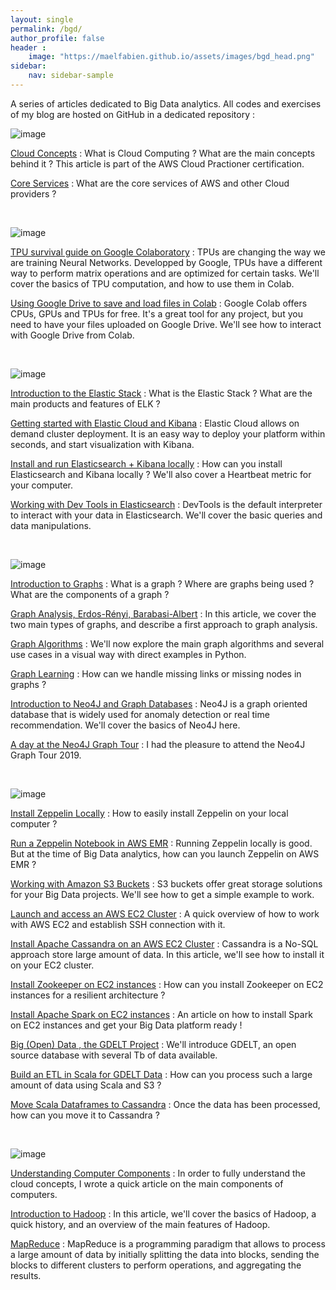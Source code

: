 ```yaml
---
layout: single
permalink: /bgd/
author_profile: false
header :
    image: "https://maelfabien.github.io/assets/images/bgd_head.png"
sidebar:
    nav: sidebar-sample
---
```


A series of articles dedicated to Big Data analytics. All codes and exercises of my blog are hosted on GitHub in a dedicated repository :

<div class="github-card" data-github="maelfabien/Machine_Learning_Tutorials" data-width="100%" data-height="" data-theme="default"></div>
<script src="//cdn.jsdelivr.net/github-cards/latest/widget.js"></script>

![image](https://maelfabien.github.io/assets/images/aws_head.png)

[Cloud Concepts](https://maelfabien.github.io/bigdata/cloud_concept/) : What is Cloud Computing ? What are the main concepts behind it ? This article is part of the AWS Cloud Practioner certification.

[Core Services](https://maelfabien.github.io/bigdata/core_services/) : What are the core services of AWS and other Cloud providers ?

<br>

![image](https://maelfabien.github.io/assets/images/gcp_head.png)

[TPU survival guide on Google Colaboratory](https://maelfabien.github.io/bigdata/ColabTPU/) : TPUs are changing the way we are training Neural Networks. Developped by Google, TPUs have a different way to perform matrix operations and are optimized for certain tasks. We'll cover the basics of TPU computation, and how to use them in Colab.

[Using Google Drive to save and load files in Colab](https://maelfabien.github.io/bigdata/ColabDrive/) : Google Colab offers CPUs, GPUs and TPUs for free. It's a great tool for any project, but you need to have your files uploaded on Google Drive. We'll see how to interact with Google Drive from Colab.

<br>

![image](https://maelfabien.github.io/assets/images/elk_head.png)

[Introduction to the Elastic Stack](https://maelfabien.github.io/bigdata/ElasticStack/) : What is the Elastic Stack ? What are the main products and features of ELK ?

[Getting started with Elastic Cloud and Kibana](https://maelfabien.github.io/bigdata/ElasticCloud/) : Elastic Cloud allows on demand cluster deployment. It is an easy way to deploy your platform within seconds, and start visualization with Kibana.

[Install and run Elasticsearch + Kibana locally](https://maelfabien.github.io/bigdata/Elasticsearch/) : How can you install Elasticsearch and Kibana locally ? We'll also cover a Heartbeat metric for your computer.

[Working with Dev Tools in Elasticsearch](https://maelfabien.github.io/bigdata/DevTools/) : DevTools is the default interpreter to interact with your data in Elasticsearch. We'll cover the basic queries and data manipulations.

<br>

![image](https://maelfabien.github.io/assets/images/neo_head.png)

[Introduction to Graphs](https://maelfabien.github.io/machinelearning/graph_1/) :  What is a graph ? Where are graphs being used ? What are the components of a graph ?

[Graph Analysis, Erdos-Rényi, Barabasi-Albert](https://maelfabien.github.io/machinelearning/graph_2/) :  In this article, we cover the two main types of graphs, and describe a first approach to graph analysis. 

[Graph Algorithms](https://maelfabien.github.io/machinelearning/graph_3/) : We'll now explore the main graph algorithms and several use cases in a visual way with direct examples in Python. 

[Graph Learning](https://maelfabien.github.io/machinelearning/graph_4/) :  How can we handle missing links or missing nodes in graphs ? 

[Introduction to Neo4J and Graph Databases](https://maelfabien.github.io/bigdata/Neo4J/) : Neo4J is a graph oriented database that is widely used for anomaly detection or real time recommendation. We'll cover the basics of Neo4J here.

[A day at the Neo4J Graph Tour](https://maelfabien.github.io/bigdata/Neo4J_gt/) : I had the pleasure to attend the Neo4J Graph Tour 2019. 

<br>

![image](https://maelfabien.github.io/assets/images/nosql_head.png)

[Install Zeppelin Locally](https://maelfabien.github.io/bigdata/zeppelin_local/) : How to easily install Zeppelin on your local computer ? 

[Run a Zeppelin Notebook in AWS EMR](https://maelfabien.github.io/bigdata/zeppelin_emr/) : Running Zeppelin locally is good. But at the time of Big Data analytics, how can you launch Zeppelin on AWS EMR ?

[Working with Amazon S3 Buckets](https://maelfabien.github.io/bigdata/storage/) : S3 buckets offer great storage solutions for your Big Data projects. We'll see how to get a simple example to work.

[Launch and access an AWS EC2 Cluster](https://maelfabien.github.io/bigdata/EC2/) : A quick overview of how to work with AWS EC2 and establish SSH connection with it.

[Install Apache Cassandra on an AWS EC2 Cluster](https://maelfabien.github.io/bigdata/EC2_Cassandra/) : Cassandra is a No-SQL approach store large amount of data. In this article, we'll see how to install it on your EC2 cluster.

[Install Zookeeper on EC2 instances](https://maelfabien.github.io/bigdata/ZK/) : How can you install Zookeeper on EC2 instances for a resilient architecture ?

[Install Apache Spark on EC2 instances](https://maelfabien.github.io/bigdata/Spark/) : An article on how to install Spark on EC2 instances and get your Big Data platform ready !

[Big (Open)  Data , the GDELT Project](https://maelfabien.github.io/bigdata/zeppelin-GDELT/) : We'll introduce GDELT, an open source database with several Tb of data available. 

[Build an ETL in Scala for GDELT Data](https://maelfabien.github.io/bigdata/Scala/) : How can you process such a large amount of data using Scala and S3 ?

[Move Scala Dataframes to Cassandra](https://maelfabien.github.io/bigdata/Scala_Cassandra/) : Once the data has been processed, how can you move it to Cassandra ?

<br>

![image](https://maelfabien.github.io/assets/images/cc_head.png)

[Understanding Computer Components](https://maelfabien.github.io/bigdata/comp_components) : In order to fully understand the cloud concepts, I wrote a quick article on the main components of computers.

[Introduction to Hadoop](https://maelfabien.github.io/bigdata/hadoop) : In this article, we'll cover the basics of Hadoop, a quick history, and an overview of the main features of Hadoop.

[MapReduce](https://maelfabien.github.io/bigdata/MapReduce) : MapReduce is a programming paradigm that allows to process a large amount of data by initially splitting the data into blocks, sending the blocks to different clusters to perform operations, and aggregating the results.



<br>
